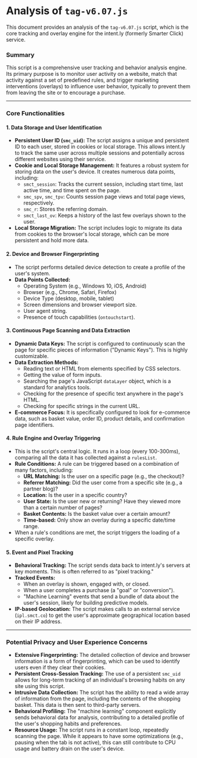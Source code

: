# Analysis of `tag-v6.07.js`

This document provides an analysis of the `tag-v6.07.js` script, which is the core tracking and overlay engine for the intent.ly (formerly Smarter Click) service.

### Summary

This script is a comprehensive user tracking and behavior analysis engine. Its primary purpose is to monitor user activity on a website, match that activity against a set of predefined rules, and trigger marketing interventions (overlays) to influence user behavior, typically to prevent them from leaving the site or to encourage a purchase.

---

### Core Functionalities

#### 1. Data Storage and User Identification

*   **Persistent User ID (`smc_uid`):** The script assigns a unique and persistent ID to each user, stored in cookies or local storage. This allows intent.ly to track the same user across multiple sessions and potentially across different websites using their service.
*   **Cookie and Local Storage Management:** It features a robust system for storing data on the user's device. It creates numerous data points, including:
    *   `smct_session`: Tracks the current session, including start time, last active time, and time spent on the page.
    *   `smc_spv`, `smc_tpv`: Counts session page views and total page views, respectively.
    *   `smc_r`: Stores the referring domain.
    *   `smct_last_ov`: Keeps a history of the last few overlays shown to the user.
*   **Local Storage Migration:** The script includes logic to migrate its data from cookies to the browser's local storage, which can be more persistent and hold more data.

#### 2. Device and Browser Fingerprinting

*   The script performs detailed device detection to create a profile of the user's system.
*   **Data Points Collected:**
    *   Operating System (e.g., Windows 10, iOS, Android)
    *   Browser (e.g., Chrome, Safari, Firefox)
    *   Device Type (desktop, mobile, tablet)
    *   Screen dimensions and browser viewport size.
    *   User agent string.
    *   Presence of touch capabilities (`ontouchstart`).

#### 3. Continuous Page Scanning and Data Extraction

*   **Dynamic Data Keys:** The script is configured to continuously scan the page for specific pieces of information ("Dynamic Keys"). This is highly customizable.
*   **Data Extraction Methods:**
    *   Reading text or HTML from elements specified by CSS selectors.
    *   Getting the value of form inputs.
    *   Searching the page's JavaScript `dataLayer` object, which is a standard for analytics tools.
    *   Checking for the presence of specific text anywhere in the page's HTML.
    *   Checking for specific strings in the current URL.
*   **E-commerce Focus:** It is specifically configured to look for e-commerce data, such as basket value, order ID, product details, and confirmation page identifiers.

#### 4. Rule Engine and Overlay Triggering

*   This is the script's central logic. It runs in a loop (every 100-300ms), comparing all the data it has collected against a `rulesList`.
*   **Rule Conditions:** A rule can be triggered based on a combination of many factors, including:
    *   **URL Matching:** Is the user on a specific page (e.g., the checkout)?
    *   **Referrer Matching:** Did the user come from a specific site (e.g., a partner blog)?
    *   **Location:** Is the user in a specific country?
    *   **User State:** Is the user new or returning? Have they viewed more than a certain number of pages?
    *   **Basket Contents:** Is the basket value over a certain amount?
    *   **Time-based:** Only show an overlay during a specific date/time range.
*   When a rule's conditions are met, the script triggers the loading of a specific overlay.

#### 5. Event and Pixel Tracking

*   **Behavioral Tracking:** The script sends data back to intent.ly's servers at key moments. This is often referred to as "pixel tracking."
*   **Tracked Events:**
    *   When an overlay is shown, engaged with, or closed.
    *   When a user completes a purchase (a "goal" or "conversion").
    *   "Machine Learning" events that send a bundle of data about the user's session, likely for building predictive models.
*   **IP-based Geolocation:** The script makes calls to an external service (`ipl.smct.co`) to get the user's approximate geographical location based on their IP address.

---

### Potential Privacy and User Experience Concerns

*   **Extensive Fingerprinting:** The detailed collection of device and browser information is a form of fingerprinting, which can be used to identify users even if they clear their cookies.
*   **Persistent Cross-Session Tracking:** The use of a persistent `smc_uid` allows for long-term tracking of an individual's browsing habits on any site using this script.
*   **Intrusive Data Collection:** The script has the ability to read a wide array of information from the page, including the contents of the shopping basket. This data is then sent to third-party servers.
*   **Behavioral Profiling:** The "machine learning" component explicitly sends behavioral data for analysis, contributing to a detailed profile of the user's shopping habits and preferences.
*   **Resource Usage:** The script runs in a constant loop, repeatedly scanning the page. While it appears to have some optimizations (e.g., pausing when the tab is not active), this can still contribute to CPU usage and battery drain on the user's device.
